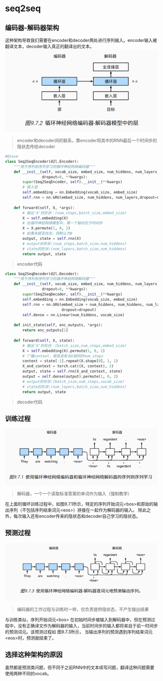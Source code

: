 # seq2seq
## 编码器-解码器架构
这种架构导致我们需要在encoder和decoder两处进行序列输入。encoder输入被翻译文本，decoder输入真正的翻译出的文本。
![](https://raw.githubusercontent.com/vamossaka/mypic/main/Snipaste_2024-03-21_16-27-29.png)
> encoder和decoder间的联系，靠encoder将其中的RNN最后一个时间步的隐状态传给decoder

``` python
#@save
class Seq2SeqEncoder(d2l.Encoder):
    """用于序列到序列学习的循环神经网络编码器"""
    def __init__(self, vocab_size, embed_size, num_hiddens, num_layers,
                 dropout=0, **kwargs):
        super(Seq2SeqEncoder, self).__init__(**kwargs)
        # 嵌入层
        self.embedding = nn.Embedding(vocab_size, embed_size)
        self.rnn = nn.GRU(embed_size, num_hiddens, num_layers,dropout=dropout)

    def forward(self, X, *args):
        # 输出'X'的形状：(num_steps,batch_size,embed_size)
        X = self.embedding(X)
        # 在循环神经网络模型中，第一个轴对应于时间步
        X = X.permute(1, 0, 2)
        # 如果未提及状态，则默认为0
        output, state = self.rnn(X)
        # output的形状:(num_steps,batch_size,num_hiddens)
        # state的形状:(num_layers,batch_size,num_hiddens)
        return output, state
```
> encoder代码
```py
class Seq2SeqDecoder(d2l.Decoder):
    """用于序列到序列学习的循环神经网络解码器"""
    def __init__(self, vocab_size, embed_size, num_hiddens, num_layers,
                 dropout=0, **kwargs):
        super(Seq2SeqDecoder, self).__init__(**kwargs)
        self.embedding = nn.Embedding(vocab_size, embed_size)
        self.rnn = nn.GRU(embed_size + num_hiddens, num_hiddens, num_layers,
                          dropout=dropout)
        self.dense = nn.Linear(num_hiddens, vocab_size)

    def init_state(self, enc_outputs, *args):
        return enc_outputs[1]

    def forward(self, X, state):
        # 输出'X'的形状：(batch_size,num_steps,embed_size)
        X = self.embedding(X).permute(1, 0, 2)
        # 广播context，使其具有与X相同的num_steps
        context = state[-1].repeat(X.shape[0], 1, 1)
        X_and_context = torch.cat((X, context), 2)
        output, state = self.rnn(X_and_context, state)
        output = self.dense(output).permute(1, 0, 2)
        # output的形状:(batch_size,num_steps,vocab_size)
        # state的形状:(num_layers,batch_size,num_hiddens)
        return output, state
```
> decoder代码
## 训练过程
![](https://raw.githubusercontent.com/vamossaka/mypic/main/Snipaste_2024-03-21_16-39-24.png)
> 解码器，一个一个读取标准答案的单词作为输入（强制教学）

在上面的循环训练过程中，如图9.7.1所示，特定的序列开始词元\<bos>和原始的输出序列（不包括序列结束词元\<eos>）拼接在一起作为解码器的输入。
除此之外，每次输入还有encoder传来的隐状态和decoder自己学习的隐状态。
## 预测过程
![](https://raw.githubusercontent.com/vamossaka/mypic/main/Snipaste_2024-03-21_16-39-39.png)
> 编码器的工作过程与训练时一样，仅负责提供隐状态，不产生输出结果

与训练类似，序列开始词元\<bos> 在初始时间步被输入到解码器中，但在预测过程中，没有正确译文作为解码器的输入，当前时间步的输入都将来自于前一时间步的预测词元。该预测过程如 图9.7.3所示， 当输出序列的预测遇到序列结束词元\<eos>时，预测就结束了。

## 选择这种架构的原因
虽然都是预测类问题，但不同于之前RNN中的文本续写问题，翻译这种问题需要使用两种不同的vocab。